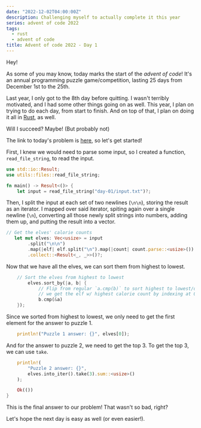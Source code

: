 ```yaml
---
date: "2022-12-02T04:00:00Z"
description: Challenging myself to actually complete it this year
series: advent of code 2022
tags:
  - rust
  - advent of code
title: Advent of code 2022 - Day 1
---
```


Hey!

As some of you may know, today marks the start of the _advent of code_! It's an annual programming puzzle game/competition, lasting 25 days from December 1st to the 25th.

Last year, I only got to the 8th day before quitting. I wasn't terribly motivated, and I had some other things going on as well. This year, I plan on trying to do each day, from start to finish. And on top of that, I plan on doing it all in [Rust](https://rust-lang.org), as well.

Will I succeed? Maybe! (But probably not)

The link to today's problem is [here](https://adventofcode.com/2022/day/1), so let's get started!

First, I knew we would need to parse some input, so I created a function, `read_file_string`, to read the input.

```rs
use std::io::Result;
use utils::files::read_file_string;

fn main() -> Result<()> {
    let input = read_file_string("day-01/input.txt")?;
```

Then, I split the input at each set of two newlines (`\n\n`), storing the result as an iterator. I mapped over said iterator, spiting again over a single newline (`\n`), converting all those newly split strings into numbers, adding them up, and putting the result into a vector.

```rs
// Get the elves' calorie counts
   let mut elves: Vec<usize> = input
        .split("\n\n")
        .map(|elf| elf.split("\n").map(|count| count.parse::<usize>()).sum())
        .collect::<Result<_, _>>()?;
```

Now that we have all the elves, we can sort them from highest to lowest.

```rs
	// Sort the elves from highest to lowest
    	elves.sort_by(|a, b| {
        	// Flip from regular `a.cmp(b)` to sort highest to lowest/descending, meaning
        	// we get the elf w/ highest calorie count by indexing at 0.
	        b.cmp(&a)
    });
```

Since we sorted from highest to lowest, we only need to get the first element for the answer to puzzle 1.

```rs
	println!("Puzzle 1 answer: {}", elves[0]);
```

And for the answer to puzzle 2, we need to get the top 3. To get the top 3, we can use `take`.

```rs
    println!(
        "Puzzle 2 answer: {}",
        elves.into_iter().take(3).sum::<usize>()
    );

    Ok(())
}
```

This is the final answer to our problem! That wasn't so bad, right?

Let's hope the next day is easy as well (or even easier!).
